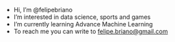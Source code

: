 - Hi, I’m @felipebriano
- I’m interested in data science, sports and games
- I’m currently learning Advance Machine Learning
- To reach me you can write to felipe.briano@gmail.com


<!---
felipebriano/felipebriano is a ✨ special ✨ repository because its `README.md` (this file) appears on your GitHub profile.
You can click the Preview link to take a look at your changes.
--->
